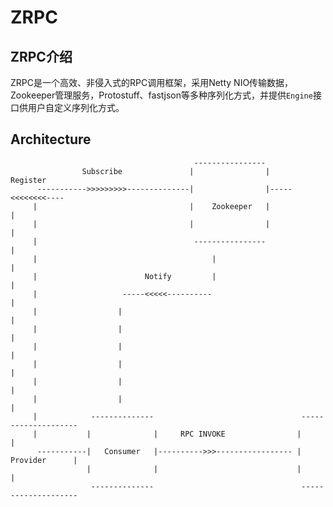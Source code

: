 # ZRPC

## ZRPC介绍

ZRPC是一个高效、非侵入式的RPC调用框架，采用Netty NIO传输数据，Zookeeper管理服务，Protostuff、fastjson等多种序列化方式，并提供`Engine`接口供用户自定义序列化方式。


## Architecture


                                             ----------------                     
                    Subscribe               |                |      Register    
          ----------->>>>>>>>>--------------|                |-----<<<<<<<<----  
         |                                  |    Zookeeper   |                  |  
         |                                  |                |                  |  
         |                                   ----------------                   |  
         |                                       |                              |  
         |                        Notify         |                              |  
         |                   -----<<<<<----------                               |  
         |                  |                                                   |  
         |                  |                                                   |    
         |                  |                                                   |  
         |                  |                                                   |  
         |                  |                                                   |   
         |                  |                                                   |    
         |            --------------                                 --------------------    
         |           |              |     RPC INVOKE                |                    |  
          -----------|   Consumer   |---------->>>----------------- |      Provider      |   
                     |              |                               |                    |
                      --------------                                 --------------------    
    
